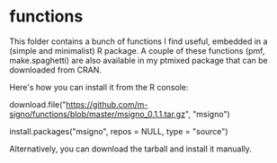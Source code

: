 # functions
This folder contains a bunch of functions I find useful, embedded in a (simple and minimalist) R package. A couple of these functions (pmf, make.spaghetti) are also available in my ptmixed package that can be downloaded from CRAN.

Here's how you can install it from the R console:

download.file("https://github.com/m-signo/functions/blob/master/msigno_0.1.1.tar.gz", 
    "msigno")
    
install.packages("msigno", repos = NULL, type = "source")

Alternatively, you can download the tarball and install it manually.
